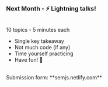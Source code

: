 ### Next Month - ⚡ Lightning talks!

<br/>
10 topics - 5 minutes each

- Single key takeaway
- Not much code (if any)
- Time yourself practicing
- Have fun! 🎉

<br/>
Submission form: **semjs.netlify.com**

